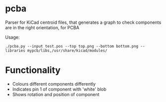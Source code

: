 # pcba

Parser for KiCad centroid files, that generates a graph to check components are in the right orientation, for PCBA

Usage:

```
./pcba.py --input test.pos --top top.png --bottom bottom.png --libraries mypcb/libs,/usr/share/kicad/modules/
```

# Functionality 

* Colours different components differently
* Indicates pin 1 of component with 'white' blob
* Shows rotation and position of component
